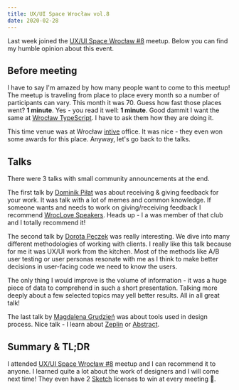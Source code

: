```yaml
---
title: UX/UI Space Wrocław vol.8
date: 2020-02-28
---
```


Last week joined the [UX/UI Space Wrocław #8](https://www.meetup.com/UX-UI-Space-Wroclaw/events/268651212/) meetup. Below you can find my humble opinion about this event.

## Before meeting

I have to say I'm amazed by how many people want to come to this meetup! The meetup is traveling from place to place every month so a number of participants can vary. This month it was 70. Guess how fast those places went? **1 minute**. Yes - you read it well: **1 minute**. Good dammit I want the same at [Wrocław TypeScript](https://www.meetup.com/WrocTypeScript/). I have to ask them how they are doing it.

This time venue was at Wrocław [intive](https://www.intive.com/) office. It was nice - they even won some awards for this place. Anyway, let's go back to the talks.

## Talks

There were 3 talks with small community announcements at the end.

The first talk by [Dominik Piłat](https://www.behance.net/dominikpilat) was about receiving & giving feedback for your work. It was talk with a lot of memes and common knowledge. If someone wants and needs to work on giving/receiving feedback I recommend [WrocLove Speakers](https://www.facebook.com/wroclovespeakers/). Heads up - I a was member of that club and I totally recommend it!

The second talk by [Dorota Pęczek](https://www.linkedin.com/in/dorota-p%C4%99czek-148874105/) was really interesting. We dive into many different methodologies of working with clients. I really like this talk because for me it was UX/UI work from the kitchen. Most of the methods like A/B user testing or user personas resonate with me as I think to make better decisions in user-facing code we need to know the users.

The only thing I would improve is the volume of information - it was a huge piece of data to comprehend in such a short presentation. Talking more deeply about a few selected topics may yell better results. All in all great talk!

The last talk by [Magdalena Grudzień](https://www.linkedin.com/in/magdalena-grudzien-a6bb28107/) was about tools used in design process. Nice talk - I learn about [Zeplin](https://zeplin.io/) or [Abstract](https://www.abstract.com/).

## Summary & TL;DR

I attended [UX/UI Space Wrocław #8]() meetup and I can recommend it to anyone. I learned quite a lot about the work of designers and I will come next time! They even have 2 [Sketch](https://www.sketch.com/) licenses to win at every meeting 🎉.
